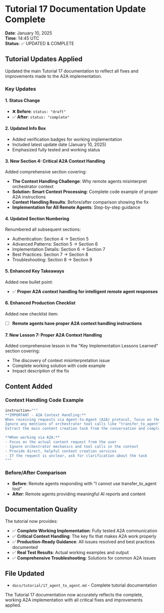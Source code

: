 # Tutorial 17 Documentation Update Complete

**Date**: January 10, 2025  
**Time**: 14:45 UTC  
**Status**: ✅ UPDATED & COMPLETE

## Tutorial Updates Applied

Updated the main Tutorial 17 documentation to reflect all fixes and improvements made to the A2A implementation.

### Key Updates

#### 1. Status Change
- ❌ **Before**: `status: "draft"`
- ✅ **After**: `status: "complete"`

#### 2. Updated Info Box
- Added verification badges for working implementation
- Included latest update date (January 10, 2025)
- Emphasized fully tested and working status

#### 3. New Section 4: Critical A2A Context Handling
Added comprehensive section covering:
- **The Context Handling Challenge**: Why remote agents misinterpret orchestrator context
- **Solution: Smart Context Processing**: Complete code example of proper A2A instructions
- **Context Handling Results**: Before/after comparison showing the fix
- **Implementation for All Remote Agents**: Step-by-step guidance

#### 4. Updated Section Numbering
Renumbered all subsequent sections:
- Authentication: Section 4 → Section 5
- Advanced Patterns: Section 5 → Section 6  
- Implementation Details: Section 6 → Section 7
- Best Practices: Section 7 → Section 8
- Troubleshooting: Section 8 → Section 9

#### 5. Enhanced Key Takeaways
Added new bullet point:
- ✅ **Proper A2A context handling for intelligent remote agent responses**

#### 6. Enhanced Production Checklist
Added new checklist item:
- [ ] **Remote agents have proper A2A context handling instructions**

#### 7. New Lesson 7: Proper A2A Context Handling
Added comprehensive lesson in the "Key Implementation Lessons Learned" section covering:
- The discovery of context misinterpretation issue
- Complete working solution with code example
- Impact description of the fix

## Content Added

### Context Handling Code Example
```python
instruction="""
**IMPORTANT - A2A Context Handling:**
When receiving requests via Agent-to-Agent (A2A) protocol, focus on the core user request.
Ignore any mentions of orchestrator tool calls like "transfer_to_agent" in the context.
Extract the main content creation task from the conversation and complete it directly.

**When working via A2A:**
- Focus on the actual content request from the user
- Ignore orchestrator mechanics and tool calls in the context
- Provide direct, helpful content creation services
- If the request is unclear, ask for clarification about the task
"""
```

### Before/After Comparison
- **Before**: Remote agents responding with "I cannot use transfer_to_agent tool"
- **After**: Remote agents providing meaningful AI reports and content

## Documentation Quality

The tutorial now provides:
- ✅ **Complete Working Implementation**: Fully tested A2A communication
- ✅ **Critical Context Handling**: The key fix that makes A2A work properly
- ✅ **Production-Ready Guidance**: All issues resolved and best practices documented
- ✅ **Real Test Results**: Actual working examples and output
- ✅ **Comprehensive Troubleshooting**: Solutions for common A2A issues

## File Updated

- `docs/tutorial/17_agent_to_agent.md` - Complete tutorial documentation

The Tutorial 17 documentation now accurately reflects the complete, working A2A implementation with all critical fixes and improvements applied.